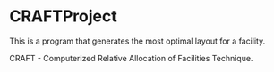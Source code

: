 # CRAFTProject
This is a program that generates the most optimal layout for a facility.

CRAFT - Computerized Relative Allocation of Facilities Technique.
